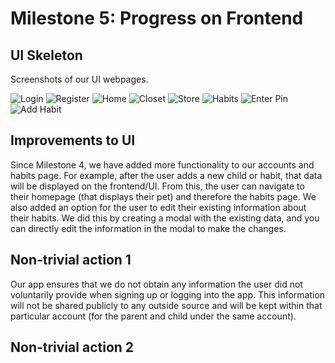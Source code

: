 # Milestone 5: Progress on Frontend
## UI Skeleton
Screenshots of our UI webpages.

![Login](https://github.com/kkhiga/cogs121/blob/master/assets/Skeleton/login.png)
![Register](https://github.com/kkhiga/cogs121/blob/master/assets/Skeleton/register.png)
![Home](https://github.com/kkhiga/cogs121/blob/master/assets/Skeleton/home.png)
![Closet](https://github.com/kkhiga/cogs121/blob/master/assets/Skeleton/closet.png)
![Store](https://github.com/kkhiga/cogs121/blob/master/assets/Skeleton/store.png)
![Habits](https://github.com/kkhiga/cogs121/blob/master/assets/Skeleton/habits.png)
![Enter Pin](https://github.com/kkhiga/cogs121/blob/master/assets/Skeleton/pin.png)
![Add Habit](https://github.com/kkhiga/cogs121/blob/master/assets/Skeleton/add_habit.png)

## Improvements to UI
Since Milestone 4, we have added more functionality to our accounts and habits page. For example, after the user adds a new child or habit, that data will be displayed on the frontend/UI. From this, the user can  navigate to their homepage (that displays their pet) and therefore the habits page. We also added an option for the user to edit their existing information about their habits. We did this by creating a modal with the existing data, and you can directly edit the information in the modal to make the changes.

## Non-trivial action 1
Our app ensures that we do not obtain any information the user did not voluntarily provide when signing up or logging into the app. This information will not be shared publicly to any outside source and will be kept within that particular account (for the parent and child under the same account).

## Non-trivial action 2
